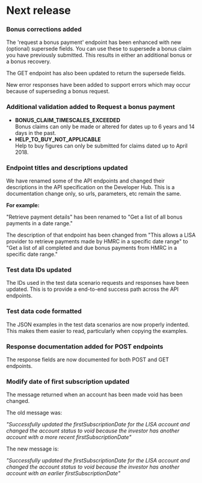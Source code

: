 # Next release

### Bonus corrections added
 
The 'request a bonus payment' endpoint has been enhanced with new (optional) supersede fields. You can use these to supersede a bonus claim you have previously submitted. This results in either an additional bonus or a bonus recovery.

The GET endpoint has also been updated to return the supersede fields.

New error responses have been added to support errors which may occur because of superseding a bonus request.

### Additional validation added to Request a bonus payment

* **BONUS\_CLAIM\_TIMESCALES\_EXCEEDED**  
Bonus claims can only be made or altered for dates up to 6 years and 14 days in the past.
* **HELP\_TO\_BUY\_NOT\_APPLICABLE**  
Help to buy figures can only be submitted for claims dated up to April 2018.

### Endpoint titles and descriptions updated

We have renamed some of the API endpoints and changed their descriptions in the API specification on the Developer Hub. This is a documentation change only, so urls, parameters, etc remain the same.

**For example:**

"Retrieve payment details" has been renamed to "Get a list of all bonus payments in a date range."

The description of that endpoint has been changed from "This allows a LISA provider to retrieve payments made by HMRC in a specific date range" to "Get a list of all completed and due bonus payments from HMRC in a specific date range."

### Test data IDs updated

The IDs used in the test data scenario requests and responses have been updated. This is to provide a end-to-end success path across the API endpoints.

### Test data code formatted

The JSON examples in the test data scenarios are now properly indented. This makes them easier to read, particularly when copying the examples.

### Response documentation added for POST endpoints

The response fields are now documented for both POST and GET endpoints.

### Modify date of first subscription updated

The message returned when an account has been made void has been changed.

The old message was:

*"Successfully updated the firstSubscriptionDate for the LISA account and changed the account status to void because the investor has another account with a more recent firstSubscriptionDate"*

The new message is:

*"Successfully updated the firstSubscriptionDate for the LISA account and changed the account status to void because the investor has another account with an earlier firstSubscriptionDate"*



